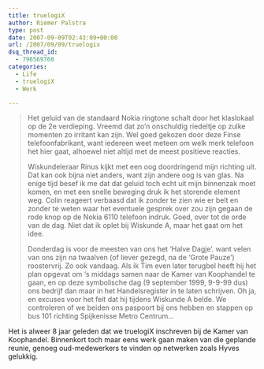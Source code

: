```yaml
---
title: truelogiX
author: Riemer Palstra
type: post
date: 2007-09-09T02:43:09+00:00
url: /2007/09/09/truelogix
dsq_thread_id:
  - 796569760
categories:
  - Life
  - truelogiX
  - Werk

---
```

> Het geluid van de standaard Nokia ringtone schalt door het klaslokaal op de 2e verdieping. Vreemd dat zo&#8217;n onschuldig riedeltje op zulke momenten zo irritant kan zijn. Wel goed gekozen door deze Finse telefoonfabrikant, want iedereen weet meteen om welk merk telefoon het hier gaat, alhoewel niet altijd met de meest positieve reacties.
> 
> Wiskundeleraar Rinus kijkt met een oog doordringend mijn richting uit. Dat kan ook bijna niet anders, want zijn andere oog is van glas. Na enige tijd besef ik me dat dat geluid toch echt uit mijn binnenzak moet komen, en met een snelle beweging druk ik het storende element weg. Colin reageert verbaasd dat ik zonder te zien wie er belt en zonder te weten waar het eventuele gesprek over zou zijn gegaan de rode knop op de Nokia 6110 telefoon indruk. Goed, over tot de orde van de dag. Niet dat ik oplet bij Wiskunde A, maar het gaat om het idee.
> 
> Donderdag is voor de meesten van ons het &#8216;Halve Dagje&#8217;. want velen van ons zijn na twaalven (of liever gezegd, na de &#8216;Grote Pauze&#8217;) roostervrij. Zo ook vandaag. Als ik Tim even later terugbel heeft hij het plan opgevat om &#8216;s middags samen naar de Kamer van Koophandel te gaan, en op deze symbolische dag (9 september 1999, 9-9-99 dus) ons bedrijf dan maar in het Handelsregister in te laten schrijven. Oh ja, en excuses voor het feit dat hij tijdens Wiskunde A belde. We controleren of we beiden ons paspoort bij ons hebben en stappen op bus 101 richting Spijkenisse Metro Centrum&#8230;

Het is alweer 8 jaar geleden dat we truelogiX inschreven bij de Kamer van Koophandel. Binnenkort toch maar eens werk gaan maken van die geplande reunie, genoeg oud-medewerkers te vinden op netwerken zoals Hyves gelukkig.